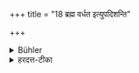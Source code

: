 +++
title = "18 ब्रह्म वर्धत इत्युपदिशन्ति"

+++

<details><summary>Bühler</summary>

18. (For) the (wise) say, 'The Veda-knowledge (of either of them) grows.'
</details>

<details><summary>हरदत्त-टीका</summary>

## सूत्रम्
ब्रह्म वर्धत इत्युपदिशन्ति ॥ १८ ॥  
### प्रस्तावः
अत्र हेतुं स्वयमेवाह—
### टिप्पनी
द्वयोरपि ब्रह्म वर्धते । सैव ब्रह्मवृद्धि' शुश्रूषेत्युपदिशन्त्याचार्याः ॥१८॥
</details>

